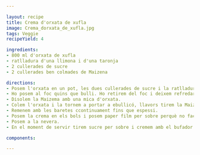 ```yaml
---

layout: recipe
title: Crema d'orxata de xufla
image: Crema_dorxata_de_xufla.jpg
tags: Veggie
recipeYield: 4

ingredients:
- 800 ml d'orxata de xufla
- ratlladura d'una llimona i d'una taronja
- 2 cullerades de sucre
- 2 cullerades ben colmades de Maizena

directions:
- Posem l'orxata en un pot, les dues cullerades de sucre i la ratlladura de llimona i taronja.
- Ho posem al foc quins que bulli. Ho retirem del foc i deixem refredar perquè infusionin les ratlladures. 
- Disolem la Maizema amb una mica d'orxata.
- Colem l'orxata i la tornem a portar a ebullicó, llavors tirem la Maizena.
- Remenem amb les baretes ccontinuament fins que espessi.
- Posem la crema en els bols i posem paper film per sobre perquè no faci "pell".
- Posem a la nevera.
- En el moment de servir tirem sucre per sobre i cremem amb el bufador.

components:

---
```

